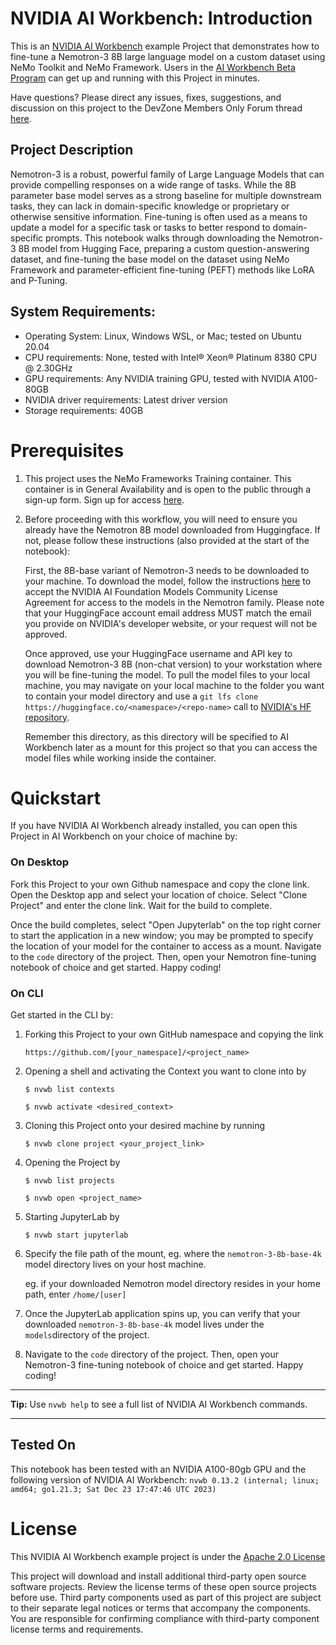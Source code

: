 # NVIDIA AI Workbench: Introduction
This is an [NVIDIA AI Workbench](https://developer.nvidia.com/blog/develop-and-deploy-scalable-generative-ai-models-seamlessly-with-nvidia-ai-workbench/) example Project that demonstrates how to fine-tune a Nemotron-3 8B large language model on a custom dataset using NeMo Toolkit and NeMo Framework. Users in the [AI Workbench Beta Program](https://developer.nvidia.com/ai-workbench-beta) can get up and running with this Project in minutes. 

Have questions? Please direct any issues, fixes, suggestions, and discussion on this project to the DevZone Members Only Forum thread [here](https://forums.developer.nvidia.com/t/support-workbench-example-project-nemotron-finetune/278377). 

## Project Description
Nemotron-3 is a robust, powerful family of Large Language Models that can provide compelling responses on a wide range of tasks. While the 8B parameter base model serves as a strong baseline for multiple downstream tasks, they can lack in domain-specific knowledge or proprietary or otherwise sensitive information. Fine-tuning is often used as a means to update a model for a specific task or tasks to better respond to domain-specific prompts. This notebook walks through downloading the Nemotron-3 8B model from Hugging Face, preparing a custom question-answering dataset, and fine-tuning the base model on the dataset using NeMo Framework and parameter-efficient fine-tuning (PEFT) methods like LoRA and P-Tuning.

## System Requirements:
* Operating System: Linux, Windows WSL, or Mac; tested on Ubuntu 20.04
* CPU requirements: None, tested with Intel&reg; Xeon&reg; Platinum 8380 CPU @ 2.30GHz
* GPU requirements: Any NVIDIA training GPU, tested with NVIDIA A100-80GB
* NVIDIA driver requirements: Latest driver version
* Storage requirements: 40GB

# Prerequisites

1. This project uses the NeMo Frameworks Training container. This container is in General Availability and is open to the public through a sign-up form. Sign up for access [here](https://developer.nvidia.com/nemo-framework/join).

2. Before proceeding with this workflow, you will need to ensure you already have the Nemotron 8B model downloaded from Huggingface. If not, please follow these instructions (also provided at the start of the notebook): 
   
   First, the 8B-base variant of Nemotron-3 needs to be downloaded to your machine. To download the model, follow the instructions [here](https://huggingface.co/nvidia/nemotron-3-8b-base-4k) to accept the NVIDIA AI Foundation Models Community License Agreement for access to the models in the Nemotron family. Please note that your HuggingFace account email address MUST match the email you provide on NVIDIA's developer website, or your request will not be approved.
   
   Once approved, use your HuggingFace username and API key to download Nemotron-3 8B (non-chat version) to your workstation where you will be fine-tuning the model. To pull the model files to your local machine, you may navigate on your local machine to the folder you want to contain your model directory and use a ```git lfs clone https://huggingface.co/<namespace>/<repo-name>``` call to [NVIDIA's HF repository](https://huggingface.co/nvidia/nemotron-3-8b-base-4k/tree/main).

   Remember this directory, as this directory will be specified to AI Workbench later as a mount for this project so that you can access the model files while working inside the container. 

# Quickstart
If you have NVIDIA AI Workbench already installed, you can open this Project in AI Workbench on your choice of machine by:

### On Desktop
Fork this Project to your own Github namespace and copy the clone link. Open the Desktop app and select your location of choice. Select "Clone Project" and enter the clone link. Wait for the build to complete. 

Once the build completes, select "Open Jupyterlab" on the top right corner to start the application in a new window; you may be prompted to specify the location of your model for the container to access as a mount. Navigate to the `code` directory of the project. Then, open your Nemotron fine-tuning notebook of choice and get started. Happy coding!

### On CLI
Get started in the CLI by: 

1. Forking this Project to your own GitHub namespace and copying the link

   ```
   https://github.com/[your_namespace]/<project_name>
   ```
   
2. Opening a shell and activating the Context you want to clone into by

   ```
   $ nvwb list contexts
   
   $ nvwb activate <desired_context>
   ```
   
3. Cloning this Project onto your desired machine by running

   ```
   $ nvwb clone project <your_project_link>
   ```
   
4. Opening the Project by

   ```
   $ nvwb list projects
   
   $ nvwb open <project_name>
   ```
   
5. Starting JupyterLab by

   ```
   $ nvwb start jupyterlab
   ```

6. Specify the file path of the mount, eg. where the `nemotron-3-8b-base-4k` model directory lives on your host machine.

   eg. if your downloaded Nemotron model directory resides in your home path, enter ```/home/[user]```

7. Once the JupyterLab application spins up, you can verify that your downloaded ```nemotron-3-8b-base-4k``` model lives under the ```models```directory of the project.

8. Navigate to the `code` directory of the project. Then, open your Nemotron-3 fine-tuning notebook of choice and get started. Happy coding!

---
**Tip:** Use ```nvwb help``` to see a full list of NVIDIA AI Workbench commands. 

---

## Tested On
This notebook has been tested with an NVIDIA A100-80gb GPU and the following version of NVIDIA AI Workbench: ```nvwb 0.13.2 (internal; linux; amd64; go1.21.3; Sat Dec 23 17:47:46 UTC 2023)```

# License
This NVIDIA AI Workbench example project is under the [Apache 2.0 License](https://github.com/NVIDIA/workbench-example-nemotron-finetune/blob/main/LICENSE.txt)

This project will download and install additional third-party open source software projects. Review the license terms of these open source projects before use. Third party components used as part of this project are subject to their separate legal notices or terms that accompany the components. You are responsible for confirming compliance with third-party component license terms and requirements. 

